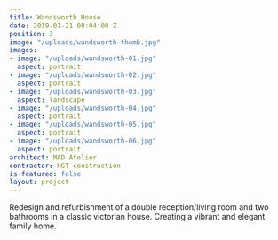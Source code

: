 ```yaml
---
title: Wandsworth House
date: 2019-01-21 00:04:00 Z
position: 3
image: "/uploads/wandsworth-thumb.jpg"
images:
- image: "/uploads/wandsworth-01.jpg"
  aspect: portrait
- image: "/uploads/wandsworth-02.jpg"
  aspect: portrait
- image: "/uploads/wandsworth-03.jpg"
  aspect: landscape
- image: "/uploads/wandsworth-04.jpg"
  aspect: portrait
- image: "/uploads/wandsworth-05.jpg"
  aspect: portrait
- image: "/uploads/wandsworth-06.jpg"
  aspect: portrait
architect: MAD Atelier
contractor: HGT construction
is-featured: false
layout: project
---
```


Redesign and refurbishment of a double reception/living room and two bathrooms in a classic victorian house. Creating a vibrant and elegant family home.